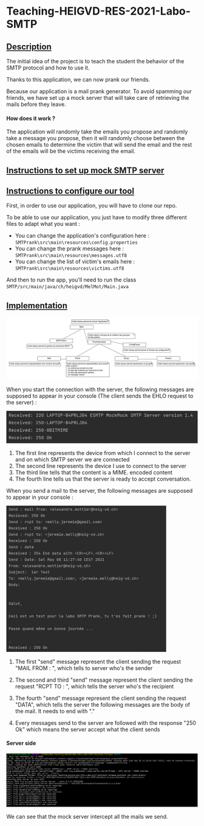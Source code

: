 # Teaching-HEIGVD-RES-2021-Labo-SMTP

## <u>Description</u>

The initial idea of the project is to teach the student the behavior of the SMTP protocol and how to use it.

Thanks to this application, we can now prank our friends.

Because our application is a mail prank generator. To avoid spamming our friends, we have set up a mock server that will take care of retrieving the mails before they leave.

#### How does it work ? 

The application will randomly take the emails you propose and randomly take a message you propose, then it will randomly choose between the chosen emails to determine the victim that will send the email and the rest of the emails will be the victims receiving the email. 

## <u>Instructions to set up mock SMTP server</u>



## <u>Instructions to configure our tool</u>

First, in order to use our application, you will have to clone our repo.

To be able to use our application, you just have to modify three different files to adapt what you want :

- You can change the application's configuration here : `SMTPrank\src\main\resources\config.properties`
- You can change the prank messages here : `SMTPrank\src\main\resources\messages.utf8`
- You can change the list of victim's emails here : `SMTPrank\src\main\resources\victims.utf8`

And then to run the app, you'll need to run the class `SMTP/src/main/java/ch/heigvd/MelMot/Main.java`


## <u>Implementation</u>

![](https://github.com/jbstand/Teaching-HEIGVD-RES-2021-Labo-SMTP/blob/main/figures/uml.jpg)

When you start the connection with the server, the following messages are supposed to appear in your console (The client sends the EHLO request to the server) :

<img src="https://github.com/jbstand/Teaching-HEIGVD-RES-2021-Labo-SMTP/blob/main/figures/ehlo.PNG" style="zoom: 67%;" />

1. The first line represents the device from which I connect to the server and on which SMTP server we are connected
2. The second line represents the device I use to connect to the server
3. The third line tells that the content is  a MIME. encoded content
4. The fourth line tells us that the server is ready to accept conversation.

When you send a mail to the server, the following messages are supposed to appear in your console :

<img src="https://github.com/jbstand/Teaching-HEIGVD-RES-2021-Labo-SMTP/blob/main/figures/message.PNG" style="zoom:50%;" />

1. The first "send" message represent the client sending the request "MAIL FROM : <mail>", which tells to server who's the sender
2. The second and third "send" message represent the client sending the request "RCPT TO : <mail>", which tells the server who's the recipient
3. The fourth "send" message represent the client sending the request "DATA", which tells the server the following messages are the body of the mail. It needs to end with "<CR><LF>.<CR><LF>"

4. Every messages send to the server are followed with the response "250 Ok" which means the server accept what the client sends

#### Server side

<img src="https://github.com/jbstand/Teaching-HEIGVD-RES-2021-Labo-SMTP/blob/main/figures/server.PNG" style="zoom:50%;" />

We can see that the mock server intercept all the mails we send.
